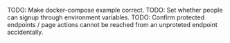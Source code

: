 TODO: Make docker-compose example correct.
TODO: Set whether people can signup through environment variables.
TODO: Confirm protected endpoints / page actions cannot be reached from an unproteted endpoint accidentally.
